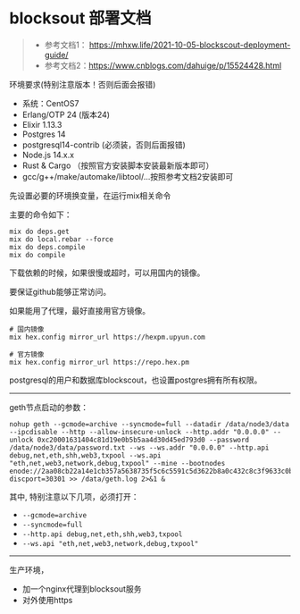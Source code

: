 # blocksout 部署文档

> - 参考文档1： https://mhxw.life/2021-10-05-blockscout-deployment-guide/
> - 参考文档2：https://www.cnblogs.com/dahuige/p/15524428.html


环境要求(特别注意版本！否则后面会报错)

- 系统：CentOS7
- Erlang/OTP 24 (版本24)
- Elixir 1.13.3
- Postgres 14 
- postgresql14-contrib (必须装，否则后面报错)
- Node.js 14.x.x 
- Rust & Cargo （按照官方安装脚本安装最新版本即可）
- gcc/g++/make/automake/libtool/...按照参考文档2安装即可


先设置必要的环境换变量，在运行mix相关命令

主要的命令如下：

```shell
mix do deps.get
mix do local.rebar --force
mix do deps.compile
mix do compile
```

下载依赖的时候，如果很慢或超时，可以用国内的镜像。

要保证github能够正常访问。

如果能用了代理，最好直接用官方镜像。

```
# 国内镜像
mix hex.config mirror_url https://hexpm.upyun.com

# 官方镜像
mix hex.config mirror_url https://repo.hex.pm
```

postgresql的用户和数据库blockscout，也设置postgres拥有所有权限。


-----

geth节点启动的参数：

```
nohup geth --gcmode=archive --syncmode=full --datadir /data/node3/data --ipcdisable --http --allow-insecure-unlock --http.addr "0.0.0.0" --unlock 0xc20001631404c81d19e0b5b5aa4d30d45ed793d0 --password /data/node3/data/password.txt --ws --ws.addr "0.0.0.0" --http.api debug,net,eth,shh,web3,txpool --ws.api "eth,net,web3,network,debug,txpool" --mine --bootnodes enode://2aa08cb22a14e1cb357a5638735f5c6c5591c5d3622b8a0c432c8c3f9633c0b9d4da44d0fa281ca0b1149bbd7809f8022b0305309902416db651e54ba0682be4@172.16.100.101:0?discport=30301 >> /data/geth.log 2>&1 &

```

其中, 特别注意以下几项，必须打开：

- `--gcmode=archive`
- `--syncmode=full`
- `--http.api debug,net,eth,shh,web3,txpool`
- `--ws.api "eth,net,web3,network,debug,txpool"`


---


生产环境，
- 加一个nginx代理到blocksout服务
- 对外使用https


